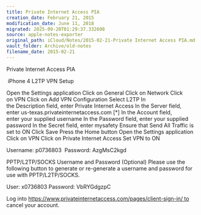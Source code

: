 ```yaml
---
title: Private Internet Access PIA
creation_date: February 21, 2015
modification_date: June 11, 2018
migrated: 2025-09-20T01:29:37.332608
source: apple-notes-exporter
original_path: iCloud/Notes/2015-02-21-Private Internet Access PIA.md
vault_folder: Archive/old-notes
filename_date: 2015-02-21
---
```



Private Internet Access PIA

 iPhone 4 L2TP VPN Setup

Open the Settings application
Click on General
Click on Network
Click on VPN
Click on Add VPN Configuration
Select L2TP
In the Description field, enter Private Internet Access
In the Server field, enter us-texas.privateinternetaccess.com [*]
In the Account field, enter your supplied username
In the Password field, enter your supplied password
In the Secret field, enter mysafety
Ensure that Send All Traffic is set to ON
Click Save
Press the Home button
Open the Settings application
Click on VPN
Click on Private Internet Access
Set VPN to ON

Username: p0736803 
Password: AzgMsC2kgd 

PPTP/L2TP/SOCKS Username and Password (Optional)
Please use the following button to generate or re-generate a username and password for use with PPTP/L2TP/SOCKS.

User: x0736803
Password: VbRYGdgzpC

Log into https://www.privateinternetaccess.com/pages/client-sign-in/ to cancel your account.
